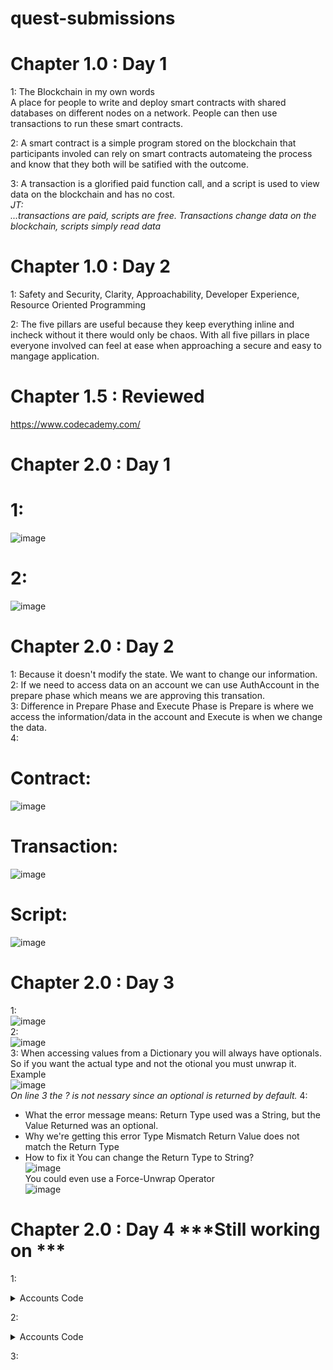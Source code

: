 # quest-submissions

# Chapter 1.0 : Day 1 
  1: The Blockchain in my own words  
     A place for people to write and deploy smart contracts
     with shared databases on different nodes on a network.
     People can then use transactions to run these smart contracts.
  
  2: A smart contract is a simple program stored on the blockchain
     that participants involed can rely on smart contracts automateing
     the process and know that they both will be satified with the outcome.
     
  3: A transaction is a glorified paid function call, and a script is
     used to view data on the blockchain and has no cost.<br>
     <i>JT:</i><br>
     <i>...transactions are paid, scripts are free. Transactions change data on the blockchain, scripts simply read data</i>
     
# Chapter 1.0 : Day 2
  
  1: Safety and Security, Clarity, Approachability, Developer Experience, Resource Oriented Programming
  
  2: The five pillars are useful because they keep everything inline and incheck without it there would only 
     be chaos. With all five pillars in place everyone involved can feel at ease when approaching a secure and 
     easy to mangage application.
     
# Chapter 1.5 : Reviewed
  https://www.codecademy.com/<br>
  

# Chapter 2.0 : Day 1
# 1:
![image](https://user-images.githubusercontent.com/12196769/172684905-69efb587-840c-4755-a9e8-fce2b63e088f.png)<br>

# 2:
![image](https://user-images.githubusercontent.com/12196769/172685025-3d659f1d-79e9-466c-aeb2-a0c6193e3922.png)<br>

# Chapter 2.0 : Day 2
  1: Because it doesn't modify the state. We want to change our information.<br>
  2: If we need to access data on an account we can use AuthAccount in the prepare phase which means we are approving this transation.<br>
  3: Difference in Prepare Phase and Execute Phase is Prepare is where we access the information/data in the account and Execute is when we change the data.<br>
  4: <br>
  # Contract:
  ![image](https://user-images.githubusercontent.com/12196769/172897529-acfa5895-47c2-42b4-a619-d140a451c904.png)<br>
  # Transaction:
  ![image](https://user-images.githubusercontent.com/12196769/172896880-63306753-ad67-4ef1-9d8c-d3047546e655.png)<br>
  # Script:
  ![image](https://user-images.githubusercontent.com/12196769/172897086-0a48d577-a2cf-4bfa-b38e-d64ab6f8e491.png)<br>

# Chapter 2.0 : Day 3
  1:<br>
  ![image](https://user-images.githubusercontent.com/12196769/173107977-b0686f4c-292c-45fb-973a-96be27182bc5.png)<br>
  2:<br>
  ![image](https://user-images.githubusercontent.com/12196769/173117786-4b2f0d27-d034-49f1-b8d9-7f8b02643dd7.png)<br>
  3: When accessing values from a Dictionary you will always have optionals. So if you want the actual type and not the otional you must unwrap it.<br>
  Example<br>
  ![image](https://user-images.githubusercontent.com/12196769/173171800-b8345510-0856-4bf8-a214-84bb9b5eb8b5.png)<br>
  <i>On line 3 the ? is not nessary since an optional is returned by default.</i>
  4:<br>
  * What the error message means:
    Return Type used was a String, but the Value Returned was an optional.
  * Why we're getting this error
    Type Mismatch Return Value does not match the Return Type
  * How to fix it
    You can change the Return Type to String?<br>
    ![image](https://user-images.githubusercontent.com/12196769/173122834-00978e2f-db34-4450-9e32-9895c03fbc4d.png)<br>
    You could even use a Force-Unwrap Operator<br>
    ![image](https://user-images.githubusercontent.com/12196769/173123025-5e7cfae9-ef3c-461b-8384-48b73b05ef9a.png)<br>
 
 # Chapter 2.0 : Day 4 ***Still working on ***
   1:<details>
   <summary>Accounts Code</summary>
      
   </details>   
   
  2:<details>
  <summary>Accounts Code</summary>
  
  </details>
  

  3:
